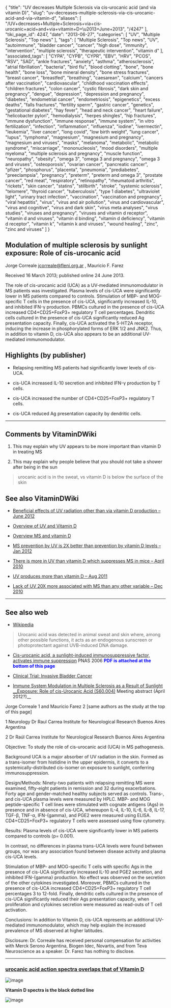 {
    "title": "UV decreases Multiple Sclerosis via cis-urocanic acid (and via vitamin D)",
    "slug": "uv-decreases-multiple-sclerosis-via-cis-urocanic-acid-and-via-vitamin-d",
    "aliases": [
        "/UV+decreases+Multiple+Sclerosis+via+cis-urocanic+acid+and+via+vitamin+D+\u2013+June+2013",
        "/4247"
    ],
    "tiki_page_id": 4247,
    "date": "2013-06-27",
    "categories": [
        "UV",
        "Multiple Sclerosis",
        "Top news"
    ],
    "tags": [
        "Multiple Sclerosis",
        "Top news",
        "UV",
        "autoimmune",
        "bladder cancer",
        "cancer",
        "high dose",
        "immunity",
        "intervention",
        "multiple sclerosis",
        "therapeutic intervention",
        "vitamin d"
    ],
    "associated_tags": [
        "CYPA",
        "CYPB",
        "CYPR",
        "EBV",
        "HRV",
        "PCOS",
        "RSV",
        "SAD",
        "ankle fractures",
        "anxiety",
        "asthma",
        "atherosclerosis",
        "atrial fibrillation",
        "bacteria",
        "bird flu",
        "blood clotting",
        "bone",
        "bone health",
        "bone loss",
        "bone mineral density",
        "bone stress fractures",
        "breast cancer",
        "breastfed",
        "breathing",
        "caesarean",
        "calcium",
        "cancers after vaccination",
        "cardiovascular",
        "childhood vaccination effects",
        "children fractures",
        "colon cancer",
        "cystic fibrosis",
        "dark skin and pregnancy",
        "dengue",
        "depression",
        "depression and pregnancy",
        "diabetes",
        "endometrial cancer",
        "endometriosis",
        "epigenetics",
        "excess deaths",
        "falls fractures",
        "fertility sperm",
        "gastric cancer",
        "genetics",
        "gestational diabetes",
        "hay fever",
        "head and neck cancer",
        "heart failure",
        "helicobacter pylori",
        "hemodialysis",
        "herpes shingles",
        "hip fractures",
        "immune dysfunction",
        "immune response",
        "immune system",
        "in vitro fertilization",
        "infection",
        "inflammation",
        "influenza",
        "iodine",
        "ivermectin",
        "leukemia",
        "liver cancer",
        "long covid",
        "low birth weight",
        "lung cancer",
        "lupus",
        "lymphoma",
        "magnesium",
        "magnesium and pregnancy",
        "magnesium and viruses",
        "masks",
        "melanoma",
        "metabolic",
        "metabolic syndrome",
        "miscarriage",
        "mononucleosis",
        "mood disorders",
        "multiple myeloma",
        "multiple sclerosis and pregnancy",
        "muscle function",
        "neuropathy",
        "obesity",
        "omega 3",
        "omega 3 and pregnancy",
        "omega 3 and viruses",
        "osteoporosis",
        "ovarian cancer",
        "pancreatic cancer",
        "pfizer",
        "phosphorus",
        "placenta",
        "pneumonia",
        "prediabetes",
        "preeclampsia",
        "pregnancy",
        "preterm",
        "preterm and omega 3",
        "prostate cancer",
        "red meat",
        "respiratory",
        "retinopathy",
        "rheumatoid arthritis",
        "rickets",
        "skin cancer",
        "statins",
        "stillbirth",
        "stroke",
        "systemic sclerosis",
        "telomere",
        "thyroid cancer",
        "tuberculosis",
        "type 1 diabetes",
        "ultraviolet light",
        "urinary tract infection",
        "vaccination",
        "vaccination and pregnancy",
        "viral hepatitis",
        "virus",
        "virus and air pollution",
        "virus and cardiovascular",
        "virus and cognitive",
        "virus and dark skin",
        "virus meta analyses",
        "virus studies",
        "viruses and pregnancy",
        "viruses and vitamin d receptor",
        "vitamin d and viruses",
        "vitamin d binding",
        "vitamin d deficiency",
        "vitamin d receptor",
        "vitamin k",
        "vitamin k and viruses",
        "wound healing",
        "zinc",
        "zinc and viruses"
    ]
}


## Modulation of multiple sclerosis by sunlight exposure: Role of cis-urocanic acid

Jorge Correale jcorreale@fleni.org.ar ,     Mauricio F. Farez

Received 16 March 2013; published online 24 June 2013.

The role of cis-urocanic acid (UCA) as a UV-mediated immunomodulator in MS patients was investigated. Plasma levels of cis-UCA were significantly lower in MS patients compared to controls. Stimulation of MBP- and MOG-specific T cells in the presence of cis-UCA, significantly increased IL-10, and inhibited IFN-γ production. PBMCs cultured in the presence of cis-UCA increased CD4+CD25+FoxP3+ regulatory T cell percentages. Dendritic cells cultured in the presence of cis-UCA significantly reduced Ag presentation capacity. Finally, cis-UCA activated the 5-HT2A receptor, inducing the increase in phosphorylated forms of ERK 1/2 and JNK2. Thus, in addition to vitamin D, cis-UCA also appears to be an additional UV-mediated immunomodulator.

## Highlights (by publisher)

* Relapsing remitting MS patients had significantly lower levels of cis-UCA.

* cis-UCA increased IL-10 secretion and inhibited IFN-γ production by T cells.

* cis-UCA increased the number of CD4+CD25+FoxP3+ regulatory T cells.

* cis-UCA reduced Ag presentation capacity by dendritic cells.

---

## Comments by VitaminDWiki

1. This may explain why UV appears to be more important than vitamin D in treating MS

1. This may explain why people believe that you should not take a shower after being in the sun

> urocanic acid is in the sweat, vs vitamin D is below the surface of the skin

## See also VitaminDWiki

* [Beneficial effects of UV radiation other than via vitamin D production – June 2012](/tags/beneficial-effects-of-uv-radiation-other-than-via-vitamin-d-production-june-2012.html)

* [Overview of UV and Vitamin D](/tags/overview-of-uv-and-vitamin-d.html)

* [Overview MS and vitamin D](/tags/overview-ms-and-vitamin-d.html)

* [MS prevention by UV is 2X better than prevention by vitamin D levels – Jan 2012](/tags/ms-prevention-by-uv-is-2x-better-than-prevention-by-vitamin-d-levels-jan-2012.html)

* [There is more in UV than vitamin D which suppresses MS in mice – April 2010](/tags/there-is-more-in-uv-than-vitamin-d-which-suppresses-ms-in-mice-april-2010.html)

* [UV produces more than vitamin D – Aug 2011](/tags/uv-produces-more-than-vitamin-d-aug-2011.html)

* [Lack of UV 20X more associated with MS than any other variable – Dec 2010](/tags/lack-of-uv-20x-more-associated-with-ms-than-any-other-variable-dec-2010.html)

---

## See also web

* [Wikipedia](http://en.wikipedia.org/wiki/Urocanic_acid)

> Urocanic acid was detected in animal sweat and skin where, among other possible functions, it acts as an endogenous sunscreen or photoprotectant against UVB-induced DNA damage. 

* [Cis-urocanic acid, a sunlight-induced immunosuppressive factor, activates immune suppression](http://www.pnas.org/content/103/46/17420) PNAS 2006  **<span style="color:#00F;">PDF is attached at the bottom of this page</span>** 

* [Clinical Trial:  Invasive Bladder Cancer](http://clinicaltrials.gov/ct2/show/NCT01458847) 

* [Immune System Modulation in Multiple Sclerosis as a Result of Sunlight __Exposure: Role of cis-Urocanic Acid (S60.004)](http://www.neurology.org/cgi/content/meeting_abstract/78/1_MeetingAbstracts/S60.004) Meeting abstract (April 2012?)__

Jorge Correale 1 and Mauricio Farez 2 <span>[same authors as the study at the top of this page]</span>

1 Neurology Dr Raul Carrea Institute for Neurological Research Buenos Aires Argentina

2 Dr Raúl Carrea Institute for Neurological Research Buenos Aires Argentina

Objective: To study the role of cis-urocanic acid (UCA) in MS pathogenesis.

Background UCA is a major absorber of UV radiation in the skin. Formed as a trans-isomer from histidine in the upper epidermis, it converts to a systemically-distributed cis-isomer on exposure to sunlight, conferring immunosuppression.

Design/Methods: Ninety-two patients with relapsing remitting MS were examined, fifty-eight patients in remission and 32 during exacerbations. Forty age and gender-matched healthy subjects served as controls. Trans-, and cis-UCA plasma levels were measured by HPLC. MBP- and MOG peptide-specific T cell lines were stimulated with cognate antigens (Ags) in presence and in absence of cis-UCA, whereupon IL-4, IL-10, IL-6, IL-8, IL-17, TGF-β, TNF-α, IFN-{gamma}, and PGE2 were measured using ELISA. CD4+CD25+FoxP3+ regulatory T cells were assessed using flow cytometry.

Results: Plasma levels of cis-UCA were significantly lower in MS patients compared to controls (p= 0.001). 

In contrast, no differences in plasma trans-UCA levels were found between groups, nor was any association found between disease activity and plasma cis-UCA levels. 

Stimulation of MBP- and MOG-specific T cells with specific Ags in the presence of cis-UCA significantly increased IL-10 and PGE2 secretion, and inhibited IFN-{gamma} production. No effect was observed on the secretion of the other cytokines investigated. Moreover, PBMCs cultured in the presence of cis-UCA increased CD4+CD25+FoxP3+ regulatory T cell percentages 3 to 12-fold. Finally, dendritic cells cultured in the presence of cis-UCA significantly reduced their Ags presentation capacity, when proliferation and cytokines secretion were measured as read-outs of T cell activation.

Conclusions: In addition to Vitamin D, cis-UCA represents an additional UV-mediated immunomodulator, which may help explain the increased prevalence of MS observed at higher latitudes.

Disclosure: Dr. Correale has received personal compensation for activities with Merck Serono Argentina, Biogen Idec, Novartis, and from Teva Neuroscience as a speaker. Dr. Farez has nothing to disclose.

---

### [urocanic acid action spectra overlaps that of Vitamin D](http://www.photobiology.com/photoiupac2000/grynaviski/urocanic.html)

<img src="https://d378j1rmrlek7x.cloudfront.net/attachments/jpeg/trans-urocanic-acid-spectra.jpg" alt="image">

 **Vitamin D spectra is the black dotted line** 

<img src="/attachments/d3.mock.jpg" alt="image">